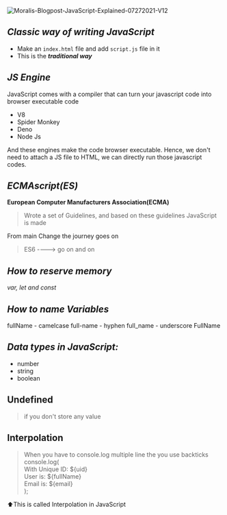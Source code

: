 
![Moralis-Blogpost-JavaScript-Explained-07272021-V12](https://user-images.githubusercontent.com/91872149/185988924-832bca33-b4b8-41db-baee-f8e777424af2.png)

## _Classic way of writing JavaScript_
- Make an `index.html` file and add `script.js` file in it
- This is the **_traditional way_**

## _JS Engine_ 
 JavaScript comes with a compiler that can turn your javascript code into browser executable code 
- V8
- Spider Monkey
- Deno
- Node Js

And these engines make the code browser executable. Hence, we don't need to attach a JS file to HTML, we can directly run those javascript codes.

## _ECMAscript(ES)_
<b>European Computer Manufacturers Association(ECMA)</b>
> Wrote a set of Guidelines, and based on these guidelines JavaScript is made

From main Change the journey goes on<br>
> ES6 ----> go on and on


## _How to reserve memory_ 
  _var, let and const_

## _How to name Variables_
fullName - camelcase
full-name - hyphen
full_name - underscore
FullName

## _Data types in JavaScript:_
- number
- string
- boolean

## Undefined
> if you don't store any value 

## Interpolation
> When you have to console.log multiple line the you use backticks<br>
console.log(<backticks><br>
 With Unique ID: ${uid}<br>
 User is: ${fullName}<br>
 Email is: ${email}<br>
 <backticks>);

 ⬆️This is called Interpolation in JavaScript
